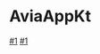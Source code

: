 # AviaAppKt
[#1](AviaAppKt\{C123496F-D8A0-45CA-A521-57B662DAE0BD}.png)
[#1](AviaAppKt\{6B4BCFBB-E8F2-41C7-9F87-8D2F8F53BBDF}.png)

